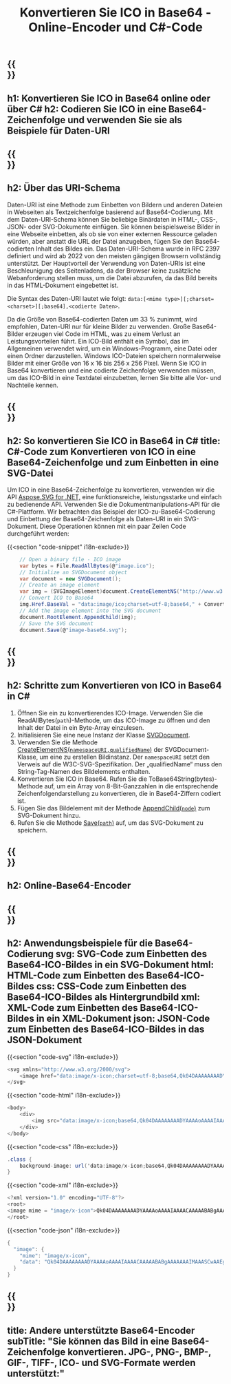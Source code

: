 ﻿---
translation: true
template: /templates/_template-encoder-child.md
title: Konvertieren Sie ICO in Base64 - Online-Encoder und C#-Code
description: Konvertieren Sie ICO in Base64 und verwenden Sie eine codierte Zeichenfolge für den Daten-URI. Betten Sie es in HTML, CSS, XML, JSON.
url: /net/ico-to-base64/
family: svg
platformtag: net
feature: encode
informat: ICO
outformat: Base64
---

{{<section banner>}}
---
h1: Konvertieren Sie ICO in Base64 online oder über C#
h2: Codieren Sie ICO in eine Base64-Zeichenfolge und verwenden Sie sie als Beispiele für Daten-URI
---

{{<section overview>}}
---
h2: Über das URI-Schema
---

Daten-URI ist eine Methode zum Einbetten von Bildern und anderen Dateien in Webseiten als Textzeichenfolge basierend auf Base64-Codierung. Mit dem Daten-URI-Schema können Sie beliebige Binärdaten in HTML-, CSS-, JSON- oder SVG-Dokumente einfügen. Sie können beispielsweise Bilder in eine Webseite einbetten, als ob sie von einer externen Ressource geladen würden, aber anstatt die URL der Datei anzugeben, fügen Sie den Base64-codierten Inhalt des Bildes ein. Das Daten-URI-Schema wurde in RFC 2397 definiert und wird ab 2022 von den meisten gängigen Browsern vollständig unterstützt. Der Hauptvorteil der Verwendung von Daten-URIs ist eine Beschleunigung des Seitenladens, da der Browser keine zusätzliche Webanforderung stellen muss, um die Datei abzurufen, da das Bild bereits in das HTML-Dokument eingebettet ist.

Die Syntax des Daten-URI lautet wie folgt: `data:[<mime type>][;charset=<charset>][;base64],<codierte Daten>`.

Da die Größe von Base64-codierten Daten um 33 % zunimmt, wird empfohlen, Daten-URI nur für kleine Bilder zu verwenden. Große Base64-Bilder erzeugen viel Code im HTML, was zu einem Verlust an Leistungsvorteilen führt. Ein ICO-Bild enthält ein Symbol, das im Allgemeinen verwendet wird, um ein Windows-Programm, eine Datei oder einen Ordner darzustellen. Windows ICO-Dateien speichern normalerweise Bilder mit einer Größe von 16 x 16 bis 256 x 256 Pixel. Wenn Sie ICO in Base64 konvertieren und eine codierte Zeichenfolge verwenden müssen, um das ICO-Bild in eine Textdatei einzubetten, lernen Sie bitte alle Vor- und Nachteile kennen.

{{<section code-text>}}
---
h2: So konvertieren Sie ICO in Base64 in C#
title: C#-Code zum Konvertieren von ICO in eine Base64-Zeichenfolge und zum Einbetten in eine SVG-Datei
---

Um ICO in eine Base64-Zeichenfolge zu konvertieren, verwenden wir die API [Aspose.SVG for .NET,](https://products.aspose.com/svg/net/) eine funktionsreiche, leistungsstarke und einfach zu bedienende API. Verwenden Sie die Dokumentmanipulations-API für die C#-Plattform. Wir betrachten das Beispiel der ICO-zu-Base64-Codierung und Einbettung der Base64-Zeichenfolge als Daten-URI in ein SVG-Dokument. Diese Operationen können mit ein paar Zeilen Code durchgeführt werden:

{{<section "code-snippet" i18n-exclude>}}

```cs
    // Open a binary file - ICO image
    var bytes = File.ReadAllBytes(@"image.ico");
    // Initialize an SVGDocument object
    var document = new SVGDocument();
    // Create an image element
    var img = (SVGImageElement)document.CreateElementNS("http://www.w3.org/2000/svg", "image");
    // Convert ICO to Base64
    img.Href.BaseVal = "data:image/ico;charset=utf-8;base64," + Convert.ToBase64String(bytes);
    // Add the image element into the SVG document
    document.RootElement.AppendChild(img);
    // Save the SVG document
    document.Save(@"image-base64.svg");
```

{{<section steps>}}
---
h2: Schritte zum Konvertieren von ICO in Base64 in C#
---
1. Öffnen Sie ein zu konvertierendes ICO-Image. Verwenden Sie die ReadAllBytes(`path`)-Methode, um das ICO-Image zu öffnen und den Inhalt der Datei in ein Byte-Array einzulesen.
1. Initialisieren Sie eine neue Instanz der Klasse [SVGDocument](https://reference.aspose.com/svg/net/aspose.svg/svgdocument/svgdocument/#constructor).
1. Verwenden Sie die Methode [CreateElementNS(`namespaceURI,qualifiedName`)](https://reference.aspose.com/svg/net/aspose.svg.dom/document/createelementns/#createelementns) der SVGDocument-Klasse, um eine zu erstellen Bildinstanz. Der `namespaceURI` setzt den Verweis auf die W3C-SVG-Spezifikation. Der „qualifiedName“ muss den String-Tag-Namen des Bildelements enthalten.
1. Konvertieren Sie ICO in Base64. Rufen Sie die ToBase64String(bytes)-Methode auf, um ein Array von 8-Bit-Ganzzahlen in die entsprechende Zeichenfolgendarstellung zu konvertieren, die in Base64-Ziffern codiert ist.
1. Fügen Sie das Bildelement mit der Methode [AppendChild(`node`)](https://reference.aspose.com/svg/net/aspose.svg.dom/node/appendchild/) zum SVG-Dokument hinzu.
1. Rufen Sie die Methode [Save(`path`)](https://reference.aspose.com/svg/net/aspose.svg/svgdocument/save/) auf, um das SVG-Dokument zu speichern.




{{<section online-encoder>}}
---
h2: Online-Base64-Encoder
---

{{<section examples>}}
---
h2: Anwendungsbeispiele für die Base64-Codierung
svg: SVG-Code zum Einbetten des Base64-ICO-Bildes in ein SVG-Dokument
html: HTML-Code zum Einbetten des Base64-ICO-Bildes
css: CSS-Code zum Einbetten des Base64-ICO-Bildes als Hintergrundbild
xml: XML-Code zum Einbetten des Base64-ICO-Bildes in ein XML-Dokument
json: JSON-Code zum Einbetten des Base64-ICO-Bildes in das JSON-Dokument
---

{{<section "code-svg" i18n-exclude>}}

```cs
<svg xmlns="http://www.w3.org/2000/svg">
	<image href="data:image/x-icon;charset=utf-8;base64,Qk04DAAAAAAAADYAAAAoAAAAIAAAACAAAAABABgAAAAAAAIMAAASCwAAEgs..." alt="Blue circle"/>
</svg>
```

{{<section "code-html" i18n-exclude>}}

```cs
<body>
    <div>
        <img src="data:image/x-icon;base64,Qk04DAAAAAAAADYAAAAoAAAAIAAAACAAAAABABgAAAAAAAIMAAASCwAAEgs..." alt="Blue circle">
    </div>
</body>
```

{{<section "code-css" i18n-exclude>}}

```cs
.class {
    background-image: url('data:image/x-icon;base64,Qk04DAAAAAAAADYAAAAoAAAAIAAAACAAAAABABgAAAAAAAIMAAASCwAAEgs...');
}
```

{{<section "code-xml" i18n-exclude>}}

```cs
<?xml version="1.0" encoding="UTF-8"?>
<root>
<image mime = "image/x-icon">Qk04DAAAAAAAADYAAAAoAAAAIAAAACAAAAABABgAAAAAAAIMAAASCwAAEgs...</image>
</root>
```

{{<section "code-json" i18n-exclude>}}

```cs
{
  "image": {
    "mime": "image/x-icon",
    "data": "Qk04DAAAAAAAADYAAAAoAAAAIAAAACAAAAABABgAAAAAAAIMAAASCwAAEgs..."
  }
}
```

{{<section other-encoders>}}
---
title: Andere unterstützte Base64-Encoder
subTitle: "Sie können das Bild in eine Base64-Zeichenfolge konvertieren. JPG-, PNG-, BMP-, GIF-, TIFF-, ICO- und SVG-Formate werden unterstützt:"
---